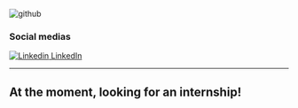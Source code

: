 ![github](https://user-images.githubusercontent.com/63724035/103182050-b0905a80-4886-11eb-9cf6-f68e38317aaf.png)

### Social medias
[![Linkedin](https://i.stack.imgur.com/gVE0j.png) LinkedIn](https://www.linkedin.com/in/danielribeiroa)

---------------------------------------------------------------------------------------------------------------------------------------------------------------------------
## At the moment, looking for an internship!
